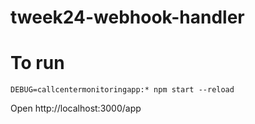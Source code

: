 # tweek24-webhook-handler

# To run
```
DEBUG=callcentermonitoringapp:* npm start --reload
```

Open http://localhost:3000/app 